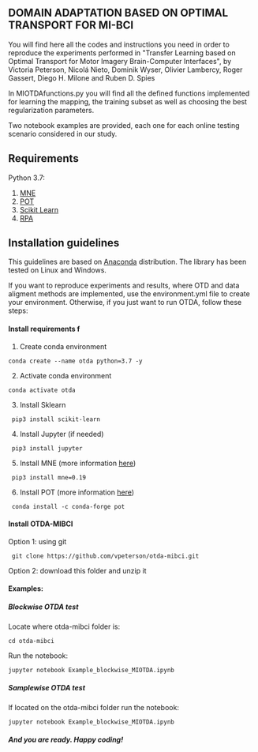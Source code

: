 ## DOMAIN ADAPTATION BASED ON OPTIMAL TRANSPORT FOR MI-BCI

You will find here all the codes and instructions you need in order to reproduce the experiments performed in "Transfer Learning based on Optimal Transport for Motor Imagery Brain-Computer Interfaces", by Victoria Peterson, Nicolá Nieto, Dominik Wyser, Olivier Lambercy, Roger Gassert, Diego H. Milone and Ruben D. Spies

In MIOTDAfunctions.py you will find all the defined functions implemented for learning the mapping, the training subset as well as choosing the best regularization parameters. 

Two notebook examples are provided, each one for each online testing scenario considered in our study. 
## Requirements
Python 3.7:
1) [MNE](https://mne.tools/stable/index.html)
2) [POT](https://github.com/PythonOT/POT)
3) [Scikit Learn](https://scikit-learn.org/stable/) 
4) [RPA](https://github.com/plcrodrigues/RPA)

## Installation guidelines
This guidelines are based on [Anaconda](https://www.anaconda.com/distribution/) distribution.
The library has been tested on Linux and Windows.

If you want to reproduce experiments and results, where OTD and data aligment methods are implemented, use the environment.yml file to create your environment. Otherwise, if you just want to run OTDA, follow these steps:
#### Install requirements f
1. Create conda environment
```
conda create --name otda python=3.7 -y
```
2. Activate conda environment
```
conda activate otda
```
3. Install Sklearn
```
 pip3 install scikit-learn
```
4. Install Jupyter (if needed)
```
 pip3 install jupyter
```
5. Install MNE (more information [here](https://mne.tools/stable/install/mne_python.html))
```
 pip3 install mne=0.19
```
6. Install POT (more information [here](https://pythonot.github.io/))
```
 conda install -c conda-forge pot
```
#### Install OTDA-MIBCI
Option 1: using git
```
 git clone https://github.com/vpeterson/otda-mibci.git
```
Option 2: download this folder and unzip it
#### Examples:
##### Blockwise OTDA test
Locate where otda-mibci folder is:
```
cd otda-mibci
```
Run the notebook:
```
jupyter notebook Example_blockwise_MIOTDA.ipynb
```
##### Samplewise OTDA test
If located on the otda-mibci folder run the notebook:
```
jupyter notebook Example_blockwise_MIOTDA.ipynb
```
##### And you are ready. Happy coding!


